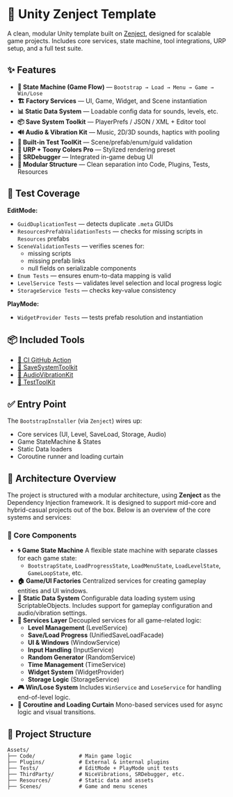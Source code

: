 # 🧩 Unity Zenject Template

A clean, modular Unity template built on [Zenject](https://github.com/modesttree/Zenject), designed for scalable game projects. Includes core services, state machine, tool integrations, URP setup, and a full test suite.
## ✨ Features
- **🧠 State Machine (Game Flow)** — `Bootstrap → Load → Menu → Game → Win/Lose`  
- **🏗️ Factory Services** — UI, Game, Widget, and Scene instantiation  
- **📊 Static Data System** — Loadable config data for sounds, levels, etc.  
- **📦 Save System Toolkit** — PlayerPrefs / JSON / XML + Editor tool  
- **🔊 Audio & Vibration Kit** — Music, 2D/3D sounds, haptics with pooling  
- **🧪 Built-in Test ToolKit** — Scene/prefab/enum/guid validation  
- **🎨 URP + Toony Colors Pro** — Stylized rendering preset  
- **🐞 SRDebugger** — Integrated in-game debug UI  
- **📁 Modular Structure** — Clean separation into Code, Plugins, Tests, Resources

## 🧪 Test Coverage
**EditMode:**
- `GuidDuplicationTest` — detects duplicate `.meta` GUIDs  
- `ResourcesPrefabValidationTests` — checks for missing scripts in `Resources` prefabs  
- `SceneValidationTests` — verifies scenes for:
  - missing scripts  
  - missing prefab links  
  - null fields on serializable components  
- `Enum Tests` — ensures enum-to-data mapping is valid  
- `LevelService Tests` — validates level selection and local progress logic  
- `StorageService Tests` — checks key-value consistency  

**PlayMode:**
- `WidgetProvider Tests` — tests prefab resolution and instantiation


## 📦 Included Tools
- [🔧 CI GitHub Action](https://github.com/SinlessDevil/CI)
- [💾 SaveSystemToolkit](https://github.com/SinlessDevil/SaveSystemToolkit)
- [🎵 AudioVibrationKit](https://github.com/SinlessDevil/AudioVibrationKit)
- [🧪 TestToolKit](https://github.com/SinlessDevil/TestToolKit)

## ✅ Entry Point
The `BootstrapInstaller` (via `Zenject`) wires up:
- Core services (UI, Level, SaveLoad, Storage, Audio)
- Game StateMachine & States
- Static Data loaders
- Coroutine runner and loading curtain

## 📏 Architecture Overview

The project is structured with a modular architecture, using **Zenject** as the Dependency Injection framework. It is designed to support mid-core and hybrid-casual projects out of the box. Below is an overview of the core systems and services:

### 📆 Core Components

* **🌀 Game State Machine**
  A flexible state machine with separate classes for each game state:
  * `BootstrapState`, `LoadProgressState`, `LoadMenuState`, `LoadLevelState`, `GameLoopState`, etc.
* **🏠 Game/UI Factories**
  Centralized services for creating gameplay entities and UI windows.
* **📁 Static Data System**
  Configurable data loading system using ScriptableObjects. Includes support for gameplay configuration and audio/vibration settings.
* **🧠 Services Layer**
  Decoupled services for all game-related logic:
  * **Level Management** (LevelService)
  * **Save/Load Progress** (UnifiedSaveLoadFacade)
  * **UI & Windows** (WindowService)
  * **Input Handling** (InputService)
  * **Random Generator** (RandomService)
  * **Time Management** (TimeService)
  * **Widget System** (WidgetProvider)
  * **Storage Logic** (StorageService)
* **🎮 Win/Lose System**
  Includes `WinService` and `LoseService` for handling end-of-level logic.
* **🚪 Coroutine and Loading Curtain**
  Mono-based services used for async logic and visual transitions.

## 📁 Project Structure
```
Assets/
├── Code/              # Main game logic
├── Plugins/           # External & internal plugins
├── Tests/             # EditMode + PlayMode unit tests
├── ThirdParty/        # NiceVibrations, SRDebugger, etc.
├── Resources/         # Static data and assets
├── Scenes/            # Game and menu scenes
```
